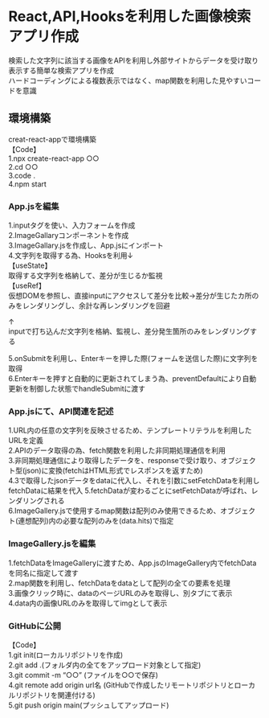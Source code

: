 # React,API,Hooksを利用した画像検索アプリ作成
検索した文字列に該当する画像をAPIを利用し外部サイトからデータを受け取り表示する簡単な検索アプリを作成  
ハードコーディングによる複数表示ではなく、map関数を利用した見やすいコードを意識  


## 環境構築

creat-react-appで環境構築  
【Code】  
1.npx create-react-app ○○  
2.cd ○○  
3.code .  
4.npm start  

### App.jsを編集

1.inputタグを使い、入力フォームを作成  
2.ImageGallaryコンポーネントを作成  
3.ImageGallary.jsを作成し、App.jsにインポート    
4.文字列を取得する為、Hooksを利用↓  
【useState】  
取得する文字列を格納して、差分が生じるか監視  
【useRef】  
仮想DOMを参照し、直接inputにアクセスして差分を比較→差分が生じたカ所のみをレンダリングし、余計な再レンダリングを回避  
  
↑  
inputで打ち込んだ文字列を格納、監視し、差分発生箇所のみをレンダリングする  
  
5.onSubmitを利用し、Enterキーを押した際(フォームを送信した際)に文字列を取得  
6.Enterキーを押すと自動的に更新されてしまう為、preventDefaultにより自動更新を制御した状態でhandleSubmitに渡す  

### App.jsにて、API関連を記述

1.URL内の任意の文字列を反映させるため、テンプレートリテラルを利用したURLを定義  
2.APIのデータ取得の為、fetch関数を利用した非同期処理通信を利用  
3.非同期処理通信により取得したデータを、responseで受け取り、オブジェクト型(json)に変換(fetchはHTML形式でレスポンスを返すため)  
4.3で取得したjsonデータをdataに代入し、それを引数にsetFetchDataを利用しfetchDataに結果を代入
5.fetchDataが変わるごとにsetFetchDataが呼ばれ、レンダリングされる  
6.ImageGallery.jsで使用するmap関数は配列のみ使用できるため、オブジェクト(連想配列)内の必要な配列のみを(data.hits)で指定  

### ImageGallery.jsを編集

1.fetchDataをImageGalleryに渡すため、App.jsのImageGallery内でfetchDataを同名に指定して渡す  
2.map関数を利用し、fetchDataをdataとして配列の全ての要素を処理  
3.画像クリック時に、dataのページURLのみを取得し、別タブにて表示  
4.data内の画像URLのみを取得してimgとして表示  

### GitHubに公開

【Code】  
1.git init(ローカルリポジトリを作成)  
2.git add .(フォルダ内の全てをアップロード対象として指定)  
3.git commit -m “○○” (ファイルを○○で保存)  
4.git remote add origin url名 (GitHubで作成したリモートリポジトリとローカルリポジトリを関連付ける)  
5.git push origin main(プッシュしてアップロード)  
